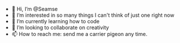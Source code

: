 - 👋 Hi, I’m @Seamse
- 👀 I’m interested in so many things I can't think of just one right now
- 🌱 I’m currently learning how to code
- 💞️ I’m looking to collaborate on creativity
- 📫 How to reach me: send me a carrier pigeon any time.

<!---
Seamse/Seamse is a ✨ special ✨ repository because its `README.md` (this file) appears on your GitHub profile.
You can click the Preview link to take a look at your changes.
--->
